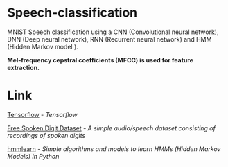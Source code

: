 # Speech-classification
MNIST  Speech classification using a CNN (Convolutional neural network), DNN (Deep neural network), RNN (Recurrent neural network) and HMM (Hidden Markov model
). 

**Mel-frequency cepstral coefficients (MFCC) is used for feature extraction.**

# Link
[Tensorflow](https://www.tensorflow.org/api_docs) - _Tensorflow_

 
[Free Spoken Digit Dataset](https://github.com/Jakobovski/free-spoken-digit-dataset) - _A simple audio/speech dataset consisting of recordings of spoken digits_

[hmmlearn](https://hmmlearn.readthedocs.io/en/latest/index.html) - _Simple algorithms and models to learn HMMs (Hidden Markov Models) in Python_
 

